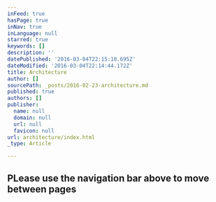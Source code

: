 ```yaml
---
inFeed: true
hasPage: true
inNav: true
inLanguage: null
starred: true
keywords: []
description: ''
datePublished: '2016-03-04T22:15:10.695Z'
dateModified: '2016-03-04T22:14:44.172Z'
title: Architecture
author: []
sourcePath: _posts/2016-02-23-architecture.md
published: true
authors: []
publisher:
  name: null
  domain: null
  url: null
  favicon: null
url: architecture/index.html
_type: Article

---
```

## 

## PLease use the navigation bar above to move between pages